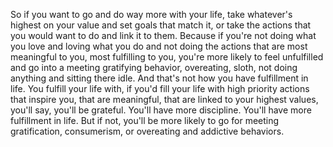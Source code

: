  So if you want to go and do way more with your life, take whatever's highest on your value and set goals that match it, or take the actions that you would want to do and link it to them. Because if you're not doing what you love and loving what you do and not doing the actions that are most meaningful to you, most fulfilling to you, you're more likely to feel unfulfilled and go into a meeting gratifying behavior, overeating, sloth, not doing anything and sitting there idle. And that's not how you have fulfillment in life. You fulfill your life with, if you'd fill your life with high priority actions that inspire you, that are meaningful, that are linked to your highest values, you'll say, you'll be grateful. You'll have more discipline. You'll have more fulfillment in life. But if not, you'll be more likely to go for meeting gratification, consumerism, or overeating and addictive behaviors.